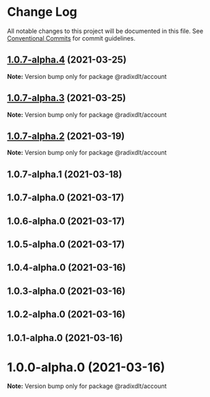 # Change Log

All notable changes to this project will be documented in this file.
See [Conventional Commits](https://conventionalcommits.org) for commit guidelines.

## [1.0.7-alpha.4](https://github.com/radixdlt/radixdlt-javascript/compare/@radixdlt/account@1.0.7-alpha.3...@radixdlt/account@1.0.7-alpha.4) (2021-03-25)

**Note:** Version bump only for package @radixdlt/account





## [1.0.7-alpha.3](https://github.com/radixdlt/radixdlt-javascript/compare/@radixdlt/account@1.0.7-alpha.2...@radixdlt/account@1.0.7-alpha.3) (2021-03-25)

**Note:** Version bump only for package @radixdlt/account





## [1.0.7-alpha.2](https://github.com/radixdlt/radixdlt-javascript/compare/@radixdlt/account@1.0.7-alpha.1...@radixdlt/account@1.0.7-alpha.2) (2021-03-19)

**Note:** Version bump only for package @radixdlt/account





## 1.0.7-alpha.1 (2021-03-18)



## 1.0.7-alpha.0 (2021-03-17)



## 1.0.6-alpha.0 (2021-03-17)



## 1.0.5-alpha.0 (2021-03-17)



## 1.0.4-alpha.0 (2021-03-16)



## 1.0.3-alpha.0 (2021-03-16)



## 1.0.2-alpha.0 (2021-03-16)



## 1.0.1-alpha.0 (2021-03-16)



# 1.0.0-alpha.0 (2021-03-16)

**Note:** Version bump only for package @radixdlt/account
